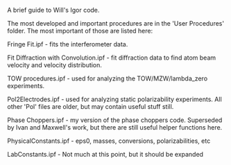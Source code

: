 A brief guide to Will's Igor code.

The most developed and important procedures are in the 'User Procedures' folder.
The most important of those are listed here:

Fringe Fit.ipf - fits the interferometer data.

Fit Diffraction with Convolution.ipf - fit diffraction data to find atom beam 
    velocity and velocity distribution.

TOW procedures.ipf - used for analyzing the TOW/MZW/lambda_zero experiments.

Pol2Electrodes.ipf - used for analyzing static polarizability experiments.
    All other 'Pol' files are older, but may contain useful stuff still.
    
Phase Choppers.ipf - my version of the phase choppers code. Superseded by 
    Ivan and Maxwell's work, but there are still useful helper functions here.

PhysicalConstants.ipf - eps0, masses, conversions, polarizabilities, etc

LabConstants.ipf - Not much at this point, but it should be expanded